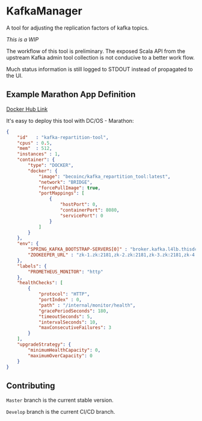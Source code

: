 # KafkaManager
A tool for adjusting the replication factors of kafka topics.

*This is a WIP*

The workflow of this tool is preliminary. The exposed
Scala API from the upstream Kafka admin tool collection
is not conducive to a better work flow.

Much status information is still logged to STDOUT instead of propagated to the UI.

## Example Marathon App Definition ##

[Docker Hub Link](https://hub.docker.com/r/becoinc/kafka_repartition_tool/)

It's easy to deploy this tool with DC/OS - Marathon:

```json
{
    "id"   : "kafka-repartition-tool",
    "cpus" : 0.5,
    "mem"  : 512,
    "instances" : 1,
    "container": {
        "type": "DOCKER",
        "docker": {
            "image": "becoinc/kafka_repartition_tool:latest",
            "network": "BRIDGE",
            "forcePullImage": true,
            "portMappings": [
                {
                    "hostPort": 0,
                    "containerPort": 8080,
                    "servicePort": 0
                }
            ]
        }
    },
    "env": {
        "SPRING_KAFKA_BOOTSTRAP-SERVERS[0]" : "broker.kafka.l4lb.thisdcos.directory:9092",
        "ZOOKEEPER_URL" : "zk-1.zk:2181,zk-2.zk:2181,zk-3.zk:2181,zk-4.zk:2181,zk-5.zk:2181/dcos-service-kafka"
    },
    "labels": {
        "PROMETHEUS_MONITOR": "http"
    },
    "healthChecks": [
        {
            "protocol": "HTTP",
            "portIndex" : 0,
            "path" : "/internal/monitor/health",
            "gracePeriodSeconds": 180,
            "timeoutSeconds": 5,
            "intervalSeconds": 10,
            "maxConsecutiveFailures": 3
        }
    ],
    "upgradeStrategy": {
        "minimumHealthCapacity": 0,
        "maximumOverCapacity": 0
    }
}
```

## Contributing ##

`Master` branch is the current stable version.

`Develop` branch is the current CI/CD branch. 